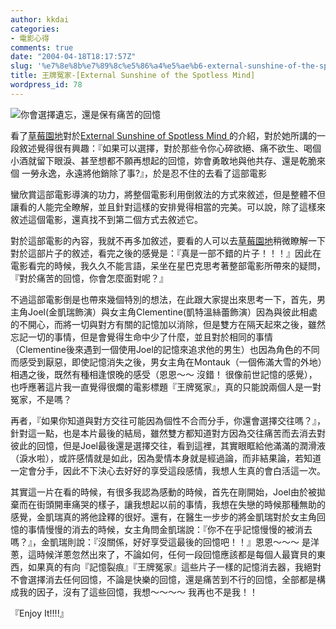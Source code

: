 ```yaml
---
author: kkdai
categories:
- 電影心得
comments: true
date: "2004-04-18T18:17:57Z"
slug: '%e7%8e%8b%e7%89%8c%e5%86%a4%e5%ae%b6-external-sunshine-of-the-spotless-mind'
title: 王牌冤家-[External Sunshine of the Spotless Mind]
wordpress_id: 78
---
```


![你會選擇遺忘，還是保有痛苦的回憶](http://img.coxnewsweb.com/C/08/28/60/image_560288.jpg)




看了[草莓園地](http://www.oui-design.com/strawberry_field/archives/000423.html)對於[External
Sunshine of Spotless Mind ](http://www.eternalsunshine.com/)的介紹，對於她所講的一段敘述覺得很有興趣：『如果可以選擇，對於那些令你心碎欲絕、痛不欲生、喝個小酒就留下眼淚、甚至想都不願再想起的回憶，妳會勇敢地與他共存、還是乾脆來個
一勞永逸，永遠將他銷除了事?』，於是忍不住的去看了這部電影


<!--more-->


蠻欣賞這部電影導演的功力，將整個電影利用倒敘法的方式來敘述，但是整體不但讓看的人能完全瞭解，並且針對這樣的安排覺得相當的完美。可以說，除了這樣來敘述這個電影，還真找不到第二個方式去敘述它。




對於這部電影的內容，我就不再多加敘述，要看的人可以去[草莓園地](http://www.oui-design.com/strawberry_field/archives/000423.html)稍微瞭解一下對於這部片子的敘述，看完之後的感覺是：『真是一部不錯的片子！！！』因此在電影看完的時候，我久久不能言語，呆坐在星巴克思考著整部電影所帶來的疑問，『對於痛苦的回憶，你會怎麼面對呢？』




不過這部電影倒是也帶來幾個特別的想法，在此跟大家提出來思考一下，首先，男主角Joel(金凱瑞飾演）與女主角Clementine(凱特溫絲蕾飾演）因為與彼此相處的不開心，而將一切與對方有關的記憶加以消除，但是雙方在隔天起來之後，雖然忘記一切的事情，但是會覺得生命中少了什麼，並且對於相同的事情（Clementine後來遇到一個使用Joel的記憶來追求他的男生）也因為角色的不同而感受到厭惡，即使記憶消失之後，男女主角在Montauk（一個佈滿大雪的外地）相遇之後，既然有種相逢恨晚的感受（恩恩～～
沒錯！
很像前世記憶的感覺），也呼應著這片我一直覺得很爛的電影標題『王牌冤家』，真的只能說兩個人是一對冤家，不是嗎？




再者，『如果你知道與對方交往可能因為個性不合而分手，你還會選擇交往嗎？』，針對這一點，也是本片最後的結局，雖然雙方都知道對方因為交往痛苦而去消去對彼此的回憶，但是Joel最後還是選擇交往，看到這裡，其實眼眶給他滿滿的潤滑液（淚水啦），或許感情就是如此，因為愛情本身就是經過論，而非結果論，若知道一定會分手，因此不下決心去好好的享受這段感情，我想人生真的會白活這一次。




其實這一片在看的時候，有很多我認為感動的時候，首先在剛開始，Joel由於被拋棄而在街頭開車痛哭的樣子，讓我想起以前的事情，我想在失戀的時候那種無助的感覺，金凱瑞真的將他詮釋的很好。還有，在醫生一步步的將金凱瑞對於女主角回憶的事情慢慢的消去的時候，女主角問金凱瑞說：『你不在乎記憶慢慢的被消去嗎？』，金凱瑞則說：『沒關係，好好享受這最後的回憶吧！！』恩恩～～～
是洋蔥，這時候洋蔥忽然出來了，不論如何，任何一段回憶應該都是每個人最寶貝的東西，如果真的有向『記憶裂痕』『王牌冤家』這些片子一樣的記憶消去器，我絕對不會選擇消去任何回憶，不論是快樂的回憶，還是痛苦到不行的回憶，全部都是構成我的因子，沒有了這些回憶，我想～～～～
我再也不是我！！




『Enjoy It!!!!』
